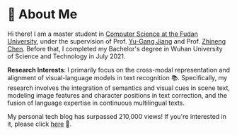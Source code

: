 # 🧐 About Me

Hi there! I am a master student in [Computer Science at the Fudan University](https://cs.fudan.edu.cn/), under the supervision of Prof. [Yu-Gang Jiang](https://scholar.google.com/citations?user=f3_FP8AAAAAJ&hl=zh-CN) and  Prof. [Zhineng Chen](https://scholar.google.com/citations?user=RS4jR14AAAAJ&hl=en).
Before that, I completed my Bachelor's degree in Wuhan University of Science and Technology in July 2021.

<!-- Previously, I interned at Sony AI for half a year, focusing on AI security and model compression. Before that, I also interned at Tencent Youtu Lab for one year, exploring federated learning and adversarial attacks. -->

**Research Interests**: I primarily focus on the cross-modal representation and alignment of visual-language models in text recognition 📚. Specifically, my research involves the integration of semantics and visual cues in scene text, modeling image features and character positions in text correction, and the fusion of language expertise in continuous multilingual texts.

<!-- **Research Interests**: My research lies at the intersection of computer vision, robotics and data mining. My research interests include text recognition, continual learning, spatio-temporal data efficiency and simulated robot. -->

My personal tech blog has surpassed 210,000 views! If you're interested in it, please click [here](https://blog.csdn.net/qq_35307005?spm=1000.2115.3001.5343) 📃. 

[comment]: <> (**🤔 Searching for doctoral positions**: I am looking for PhD opportunities in the fields of computer vision, robotics, recommendation algorithms, and machine learning for 2024.  Please feel free to contact me if you are interested)

